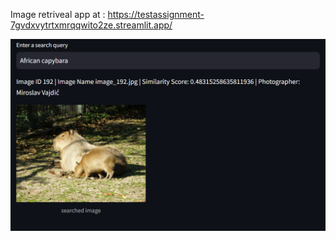 Image retriveal app at : https://testassignment-7gvdxvytrtxmrqqwito2ze.streamlit.app/

![alt text](image.png)